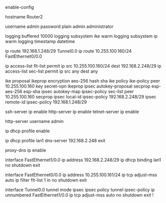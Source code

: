 enable-config

hostname Router2

username admin password plain admin administrator

logging buffered 10000
logging subsystem ike warm
logging subsystem ip warm
logging timestamp datetime

ip route 192.168.1.248/29 Tunnel0.0
ip route 10.255.100.160/24 FastEthernet0/0.0

ip access-list flt-list permit ip src 10.255.100.160/24 dest 192.168.2.248/29
ip access-list sec-list permit ip src any dest any

ike proposal ikeprop encryption aes-256 hash sha
ike policy ike-policy peer 10.255.100.160 key secret-vpn ikeprop
ipsec autokey-proposal secprop esp-aes-256 esp-sha
ipsec autokey-map ipsec-policy sec-list peer 10.255.100.160 secprop
ipsec local-id ipsec-policy 192.168.2.248/29
ipsec remote-id ipsec-policy 192.168.1.248/29

ssh-server ip enable
http-server ip enable
telnet-server ip enable

http-server username admin

ip dhcp profile enable

ip dhcp profile lan1
  dns-server 192.168.2.248
  exit

proxy-dns ip enable

interface FastEthernet1/0.0
  ip address 192.168.2.248/29
  ip dhcp binding lan1
  no shutdown
  exit
  
interface FastEthernet0/0.0
  ip address 10.255.100.161/24
  ip tcp adjust-mss auto
  ip filter flt-list 1 in
  no shutdown
  exit

interface Tunnel0.0
  tunnel mode ipsec
  ipsec policy tunnel ipsec-policy
  ip unnumbered FastEthernet1/0.0
  ip tcp adjust-mss auto
  no shutdown
  exit
!